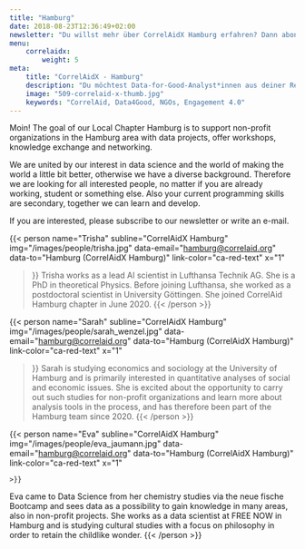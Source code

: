 ```yaml
---
title: "Hamburg"
date: 2018-08-23T12:36:49+02:00
newsletter: "Du willst mehr über CorrelAidX Hamburg erfahren? Dann abonniere unseren Newsletter!"
menu: 
    correlaidx:
        weight: 5
meta:
    title: "CorrelAidX - Hamburg"
    description: "Du möchtest Data-for-Good-Analyst*innen aus deiner Region kennenlernen und zusammen Daten für den guten Zweck nutzen? Mit CorrelAidX bringen wir Data for Good in deine Stadt!"
    image: "509-correlaid-x-thumb.jpg"
    keywords: "CorrelAid, Data4Good, NGOs, Engagement 4.0"
---
```


Moin! 
The goal of our Local Chapter Hamburg is to support non-profit organizations in the Hamburg area with data projects, offer workshops, knowledge exchange and networking.

We are united by our interest in data science and the world of making the world a little bit better, otherwise we have a diverse background. Therefore we are looking for all interested people, no matter if you are already working, student or something else. Also your current programming skills are secondary, together we can learn and develop.

If you are interested, please subscribe to our newsletter or write an e-mail.



{{< person 
    name="Trisha"
    subline="CorrelAidX Hamburg"
    img="/images/people/trisha.jpg"
    data-email="hamburg@correlaid.org"
    data-to="Hamburg (CorrelAidX Hamburg)"
    link-color="ca-red-text"
    x="1"
>}}
Trisha works as a lead AI scientist in Lufthansa Technik AG. She is a PhD in theoretical Physics. Before joining Lufthansa, she worked as a postdoctoral scientist in University Göttingen. She joined CorrelAid Hamburg chapter in June 2020.
{{< /person >}}

{{< person 
    name="Sarah"
    subline="CorrelAidX Hamburg"
    img="/images/people/sarah_wenzel.jpg"
    data-email="hamburg@correlaid.org"
    data-to="Hamburg (CorrelAidX Hamburg)"
    link-color="ca-red-text"
    x="1"
>}}
Sarah is studying economics and sociology at the University of Hamburg and is primarily interested in quantitative analyses of social and economic issues. She is excited about the opportunity to carry out such studies for non-profit organizations and learn more about analysis tools in the process, and has therefore been part of the Hamburg team since 2020.
{{< /person >}}

{{< person 
    name="Eva"
    subline="CorrelAidX Hamburg"
    img="/images/people/eva_jaumann.jpg"
    data-email="hamburg@correlaid.org"
    data-to="Hamburg (CorrelAidX Hamburg)"
    link-color="ca-red-text"
    x="1"

    >}}
Eva came to Data Science from her chemistry studies via the neue fische Bootcamp and sees data as a possibility to gain knowledge in many areas, also in non-profit projects. She works as a data scientist at FREE NOW in Hamburg and is studying cultural studies with a focus on philosophy in order to retain the childlike wonder.
{{< /person >}}
